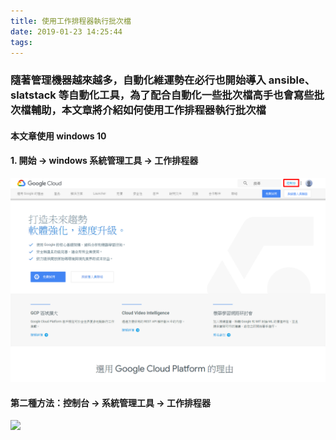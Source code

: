 ```yaml
---
title: 使用工作排程器執行批次檔
date: 2019-01-23 14:25:44
tags:
---
```


### 隨著管理機器越來越多，自動化維運勢在必行也開始導入 ansible、slatstack 等自動化工具，為了配合自動化一些批次檔高手也會寫些批次檔輔助，本文章將介紹如何使用工作排程器執行批次檔

#### 本文章使用 windows 10

#### 1. 開始 → windows 系統管理工具 → 工作排程器

![ ](images/1.png)

#### 第二種方法：控制台 → 系統管理工具 → 工作排程器

![ ](images/2.png)

#### 